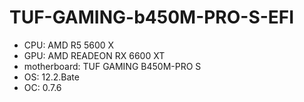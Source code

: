 # TUF-GAMING-b450M-PRO-S-EFI

* CPU: AMD R5 5600 X
* GPU: AMD READEON RX 6600 XT
* motherboard: TUF GAMING B450M-PRO S
* OS: 12.2.Bate
* OC: 0.7.6
